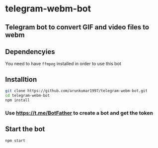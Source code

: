 # telegram-webm-bot

## Telegram bot to convert GIF and video files to webm

## Dependencyies

You need to have `ffmpeg` installed in order to use this bot


## Installtion

```sh
git clone https://github.com/arunkumar1997/telegram-webm-bot.git
cd telegram-webm-bot
npm install
```

### Use https://t.me/BotFather to create a bot and get the token


## Start the bot

```sh
npm start
```
